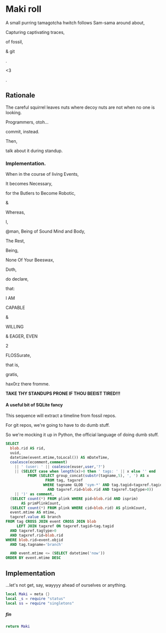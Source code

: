 # Maki roll


A small purring tamagotcha hwitch follows Sam-sama around about,


Capturing captivating traces,


of fossil,


& git


.


<3


.


## Rationale

The careful squirrel leaves nuts where decoy nuts are not when no one is
looking.


Programmers, otoh...


commit, instead.


Then,


talk about it during standup.


### Implementation.

When in the course of living Events,


It becomes Necessary,


for the Butlers to Become Robotic,


&


Whereas,


I,

@man,
Being of Sound Mind and Body,


The Rest,


Being,


None Of Your Beeswax,


Doth,


do declare,


that:



I AM


CAPABLE


&


WILLING


& EAGER, EVEN


2


FLOSSurate,


that is,


gratis,


hax0rz there fromme.



**TAKE THY STANDUPS PRONE IF THOU BEEIST TIRED!!!**


#### A useful bit of SQLite fancy

This sequence will extract a timeline from fossil repos.


For git repos, we're going to have to do dumb stuff.


So we're mocking it up in Python, the official language of doing dumb stuff.

```sql
SELECT
  blob.rid AS rid,
  uuid,
  datetime(event.mtime,toLocal()) AS mDateTime,
  coalesce(ecomment,comment)
    || ' (user: ' || coalesce(euser,user,'?')
    || (SELECT case when length(x)>0 then ' tags: ' || x else '' end
          FROM (SELECT group_concat(substr(tagname,5), ', ') AS x
                  FROM tag, tagxref
                 WHERE tagname GLOB 'sym-*' AND tag.tagid=tagxref.tagid
                   AND tagxref.rid=blob.rid AND tagxref.tagtype>0))
    || ')' as comment,
  (SELECT count(*) FROM plink WHERE pid=blob.rid AND isprim)
       AS primPlinkCount,
  (SELECT count(*) FROM plink WHERE cid=blob.rid) AS plinkCount,
  event.mtime AS mtime,
  tagxref.value AS branch
FROM tag CROSS JOIN event CROSS JOIN blob
     LEFT JOIN tagxref ON tagxref.tagid=tag.tagid
  AND tagxref.tagtype>0
  AND tagxref.rid=blob.rid
WHERE blob.rid=event.objid
  AND tag.tagname='branch'

  AND event.mtime <= (SELECT datetime('now'))
ORDER BY event.mtime DESC
```
## Implementation

...let's not get, say, wayyyy ahead of ourselves or anything.

```lua
local Maki = meta {}
local _s = require "status"
local ss = require "singletons"
```
##### fin

```lua
return Maki
```
